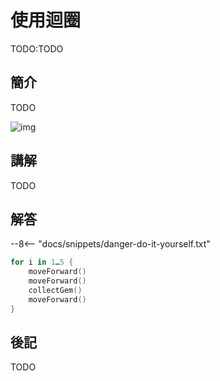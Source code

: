 # 使用迴圈

TODO:TODO

## 簡介

TODO

![img](https://unsplash.com/photos/NodtnCsLdTE/download?ixid=MnwxMjA3fDB8MXxzZWFyY2h8MTd8fGNhdHxlbnwwfHx8fDE2Nzc5OTU0MDg&force=true&w=1920)

## 講解

TODO

## 解答

--8<-- "docs/snippets/danger-do-it-yourself.txt"

```swift linenums="1"
for i in 1…5 {
    moveForward()
    moveForward()
    collectGem()
    moveForward()
}
```

## 後記

TODO
